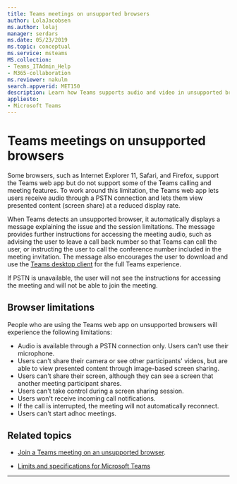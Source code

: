 ```yaml
---
title: Teams meetings on unsupported browsers
author: LolaJacobsen
ms.author: lolaj
manager: serdars
ms.date: 05/23/2019
ms.topic: conceptual
ms.service: msteams
MS.collection: 
- Teams_ITAdmin_Help
- M365-collaboration
ms.reviewer: nakulm
search.appverid: MET150
description: Learn how Teams supports audio and video in unsupported browsers.
appliesto: 
- Microsoft Teams
---
```


# Teams meetings on unsupported browsers

Some browsers, such as Internet Explorer 11, Safari, and Firefox, support the Teams web app but do not support some of the Teams calling and meeting features. To work around this limitation, the Teams web app lets users receive audio through a PSTN connection and lets them view presented content (screen share) at a reduced display rate.

When Teams detects an unsupported browser, it automatically displays a message explaining the issue and the session limitations. The message provides further instructions for accessing the meeting audio, such as  advising the user to leave a call back number so that Teams can call the user, or instructing the user to call the conference number included in the meeting invitation. The message also encourages the user to download and use the [Teams desktop client](https://teams.microsoft.com/downloads) for the full Teams experience.

If PSTN is unavailable, the user will not see the instructions for accessing the meeting and will not be able to join the meeting.

## Browser limitations

People who are using the Teams web app on unsupported browsers will experience the following limitations:

- Audio is available through a PSTN connection only. Users can't use their microphone.
- Users can't share their camera or see other participants' videos, but are able to view presented content through image-based screen sharing.
- Users can't share their screen, although they can see a screen that another meeting participant shares.
- Users can't take control during a screen sharing session.
- Users won't receive incoming call notifications.
- If the call is interrupted, the meeting will not automatically reconnect.
- Users can't start adhoc meetings.

## Related topics

- [Join a Teams meeting on an unsupported browser](https://support.office.com/article/daafdd3c-ac7a-4855-871b-9113bad15907).

- [Limits and specifications for Microsoft Teams](/microsoftteams/limits-specifications-teams#browsers)

---
